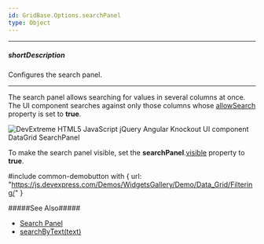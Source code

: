 ```yaml
---
id: GridBase.Options.searchPanel
type: Object
---
```

---
##### shortDescription
Configures the search panel.

---
The search panel allows searching for values in several columns at once. The UI component searches against only those columns whose [allowSearch](/api-reference/_hidden/GridBaseColumn/allowSearch.md '{basewidgetpath}/Configuration/columns/#allowSearch') property is set to **true**.

![DevExtreme HTML5 JavaScript jQuery Angular Knockout UI component DataGrid SearchPanel](/images/DataGrid/visual_elements/search_panel.png)

To make the search panel visible, set the **searchPanel**.[visible](/api-reference/10%20UI%20Widgets/GridBase/1%20Configuration/searchPanel/visible.md '{basewidgetpath}/Configuration/searchPanel/#visible') property to **true**.

#include common-demobutton with {
    url: "https://js.devexpress.com/Demos/WidgetsGallery/Demo/Data_Grid/Filtering/"
}

#####See Also#####
- [Search Panel](/concepts/05%20Widgets/DataGrid/30%20Filtering%20and%20Searching/3%20Search%20Panel.md '/Documentation/Guide/Widgets/DataGrid/Filtering_and_Searching/#Search_Panel')
- [searchByText(text)](/api-reference/10%20UI%20Widgets/GridBase/3%20Methods/searchByText(text).md '{basewidgetpath}/Methods/#searchByTexttext')